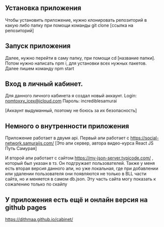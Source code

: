 ## Установка приложения
Чтобы установить приложение, нужно клонировать репозиторий в какую либо папку при помощи команды git clone [ссылка на репозиторий] 
## Запуск приложения
Далее, нужно перейти в саму папку, при помощи cd [название папки]. Потом нужно написать npm i, для установки всех нужных пакетов. Далее пишем команду npm start
## Вход в личный кабинет. 
Для данного личного кабинета я создал новый аккаунт. 
Login: nomtoxxy_icex@icloud.com
Пароль: incrediblesamurai

[Аккаунт выдуманный, поэтому не боюсь за их безопасность]

## Немного о внутренности приложения
Приложение работает в двумя api. Первый апи работает с https://social-network.samuraijs.com/ 
[Это апи сервер, автора видео-курса React JS Путь Самурая]

И второй апи работает с сайтом https://my-json-server.typicode.com/ , который был указан в тз. Он подгружает пользователей. 
Также у меня есть вторая версия данного апи, но уже локальная, где при добавлении или удалении пользователя они появляются не только в BLL части сайта, но и меняется в самом db.json. Эту часть сайта могу показать к сожалению только по скайпу

## У приложения есть ещё и онлайн версия на github pages 
https://dithmaa.github.io/cabinet/
